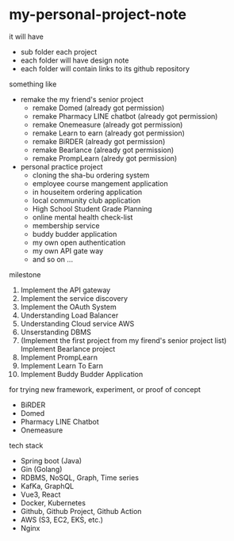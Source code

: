 # my-personal-project-note
it will have 
- sub folder each project
- each folder will have design note
- each folder will contain links to its github repository

something like
- remake the my friend's senior project
  - remake Domed (already got permission)
  - remake Pharmacy LINE chatbot (already got permission)
  - remake Onemeasure (already got permission)
  - remake Learn to earn (already got permission)
  - remake BiRDER (already got permission)
  - remake Bearlance (already got permission)
  - remake PrompLearn (alredy got permission)
- personal practice project
  - cloning the sha-bu ordering system
  - employee course mangement application
  - in houseitem ordering application
  - local community club application
  - High School Student Grade Planning 
  - online mental health check-list
  - membership service 
  - buddy budder application 
  - my own open authentication
  - my own API gate way
  - and so on ...

milestone
1. Implement the API gateway
2. Implement the service discovery
3. Implement the OAuth System
4. Understanding Load Balancer
5. Understanding Cloud service AWS
6. Unserstanding DBMS
7. (Implement the first project from my firend's senior project list) Implement Bearlance project
8. Implement PrompLearn
9. Implement Learn To Earn
10. Implement Buddy Budder Application

for trying new framework, experiment, or proof of concept
- BiRDER
- Domed
- Pharmacy LINE Chatbot
- Onemeasure

tech stack
- Spring boot (Java)
- Gin (Golang)
- RDBMS, NoSQL, Graph, Time series
- KafKa, GraphQL
- Vue3, React
- Docker, Kubernetes
- Github, Github Project, Github Action
- AWS (S3, EC2, EKS, etc.)
- Nginx
